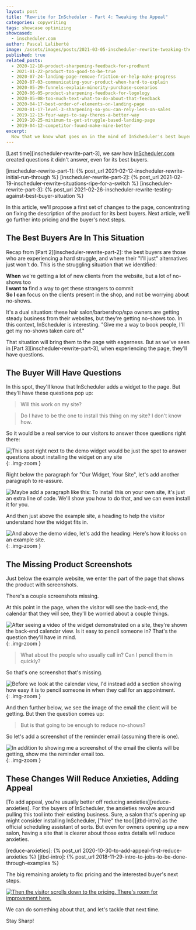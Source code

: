 ```yaml
---
layout: post
title: "Rewrite for InScheduler - Part 4: Tweaking the Appeal"
categories: copywriting
tags: showcase optimizing
showcased:
  - inscheduler.com
author: Pascal Laliberté
image: /assets/images/posts/2021-03-05-inscheduler-rewrite-tweaking-the-appeal.jpg
published: true
related_posts:
  - 2020-12-18-product-sharpening-feedback-for-prodhunt
  - 2021-01-22-product-too-good-to-be-true
  - 2020-07-24-landing-page-remove-friction-or-help-make-progress
  - 2020-07-03-communicating-your-product-when-hard-to-explain
  - 2020-05-29-funnels-explain-minority-purchase-scenarios
  - 2020-06-05-product-sharpening-feedback-for-logology
  - 2020-05-08-too-much-text-what-to-do-about-that-feedback
  - 2020-04-17-best-order-of-elements-on-landing-page
  - 2020-01-17-level-3-sharpening-so-you-can-rely-less-on-sales
  - 2019-12-13-four-ways-to-say-theres-a-better-way
  - 2019-10-25-minimum-to-get-struggle-based-landing-page
  - 2019-04-12-competitor-found-make-mine-better
excerpt:
  Now that we know what goes on in the mind of InScheduler's best buyer, let's fill the holes in the site, starting with how the product is described to the visitor.
---
```


[Last time][inscheduler-rewrite-part-3], we saw how [InScheduler.com][inscheduler] created questions it didn't answer, even for its best buyers.

[inscheduler]: https://inscheduler.com/
[inscheduler-rewrite-part-1]: {% post_url 2021-02-12-inscheduler-rewrite-initial-run-through %}
[inscheduler-rewrite-part-2]: {% post_url 2021-02-19-inscheduler-rewrite-situations-ripe-for-a-switch %}
[inscheduler-rewrite-part-3]: {% post_url 2021-02-26-inscheduler-rewrite-testing-against-best-buyer-situation %}

In this article, we'll propose a first set of changes to the page, concentrating on fixing the description of the product for its best buyers. Next article, we'll go further into pricing and the buyer's next steps.

## The Best Buyers Are In This Situation

Recap from [Part 2][inscheduler-rewrite-part-2]: the best buyers are those who are experiencing a hard struggle, and where their "I'll just" alternatives just won't do. This is the struggling situation that we identified:

**When** we're getting a lot of new clients from the website, but a lot of no-shows too  
**I want to** find a way to get these strangers to commit  
**So I can** focus on the clients present in the shop, and not be worrying about no-shows.

It's a dual situation: these hair salon/barbershop/spa owners are getting steady business from their websites, but they're getting no-shows too. In this context, InScheduler is interesting. "Give me a way to book people, I'll get my no-shows taken care of."

That situation will bring them to the page with eagerness. But as we've seen in [Part 3][inscheduler-rewrite-part-3], when experiencing the page, they'll have questions.

## The Buyer Will Have Questions

In this spot, they'll know that InScheduler adds a widget to the page. But they'll have these questions pop up:

> Will this work on my site?

> Do I have to be the one to install this thing on my site? I don't know how.

So it would be a real service to our visitors to answer those questions right there:

![This spot right next to the demo widget would be just the spot to answer questions about installing the widget on any site](/assets/images/posts/2021-03-05-inscheduler-rewrite-tweaking-the-appeal-01.jpg)
{: .img-zoom }

Right below the paragraph for "Our Widget, Your Site", let's add another paragraph to re-assure.

![Maybe add a paragraph like this: To install this on your own site, it's just an extra line of code. We'll show you how to do that, and we can even install it for you.](/assets/images/posts/2021-03-05-inscheduler-rewrite-tweaking-the-appeal-02.jpg)

And then just above the example site, a heading to help the visitor understand how the widget fits in.

![And above the demo video, let's add the heading: Here's how it looks on an example site.](/assets/images/posts/2021-03-05-inscheduler-rewrite-tweaking-the-appeal-03.jpg)
{: .img-zoom }

## The Missing Product Screenshots

Just below the example website, we enter the part of the page that shows the product with screenshots.

There's a couple screenshots missing.

At this point in the page, when the visitor will see the back-end, the calendar that they will see, they'll be worried about a couple things.

![After seeing a video of the widget demonstrated on a site, they're shown the back-end calendar view. Is it easy to pencil someone in? That's the question they'll have in mind.](/assets/images/posts/2021-03-05-inscheduler-rewrite-tweaking-the-appeal-04.jpg)
{: .img-zoom }

> What about the people who usually call in? Can I pencil them in quickly?

So that's one screenshot that's missing.

![Before we look at the calendar view, I'd instead add a section showing how easy it is to pencil someone in when they call for an appointment.](/assets/images/posts/2021-03-05-inscheduler-rewrite-tweaking-the-appeal-05.jpg)
{: .img-zoom }

And then further below, we see the image of the email the client will be getting. But then the question comes up:

> But is that going to be enough to reduce no-shows?

So let's add a screenshot of the reminder email (assuming there is one).

![In addition to showing me a screenshot of the email the clients will be getting, show me the reminder email too.](/assets/images/posts/2021-03-05-inscheduler-rewrite-tweaking-the-appeal-06.jpg)
{: .img-zoom }

## These Changes Will Reduce Anxieties, Adding Appeal

[To add appeal, you're usually better off reducing anxieties][reduce-anxieties]. For the buyers of InScheduler, the anxieties revolve around pulling this tool into their existing business. Sure, a salon that's opening up might consider installing InScheduler, ["hire" the tool][jtbd-intro] as the official scheduling assistant of sorts. But even for owners opening up a new salon, having a site that is clearer about those extra details will reduce anxieties.

[reduce-anxieties]: {% post_url 2020-10-30-to-add-appeal-first-reduce-anxieties %}
[jtbd-intro]: {% post_url 2018-11-29-intro-to-jobs-to-be-done-through-examples %}

The big remaining anxiety to fix: pricing and the interested buyer's next steps.

[![Then the visitor scrolls down to the pricing. There's room for improvement here.](/assets/images/posts/2021-03-05-inscheduler-rewrite-tweaking-the-appeal-07.jpg)][inscheduler]

We can do something about that, and let's tackle that next time.

Stay Sharp!

